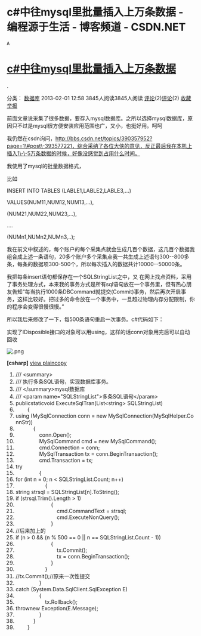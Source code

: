 # c#中往mysql里批量插入上万条数据 - 编程源于生活 - 博客频道 - CSDN.NET

`A`

# [c\#中往mysql里批量插入上万条数据](http://blog.csdn.net/wwwww112233/article/details/8562630)

.

分类： [数据库](http://blog.csdn.net/wwwww112233/article/category/1207915) 2013\-02\-01 12:58 3845人阅读3845人阅读 [评论](http://blog.csdn.net/wwwww112233/article/details/8562630#comments)\(2\)[评论](http://blog.csdn.net/wwwww112233/article/details/8562630#comments)\(2\) [收藏]( "收藏") [举报](http://blog.csdn.net/wwwww112233/article/details/8562630#report "举报")

前面文章说采集了很多数据，要存入mysql数据库。之所以选择mysql数据库，原因只不过是mysql很方便安装应用范围也广，又小，也挺好用。呵呵

我仍然在csdn询问，http://bbs.csdn.net/topics/390357952?page=1\#post\-393577221，综合采纳了各位大侠的意见，反正最后我在本机上插入1\-\-5万条数据的时候，好像没感觉到占用什么时间。

我使用了mysql的批量数据格式，

比如

INSERT INTO TABLES \(LABLE1,LABLE2,LABLE3,...\) 

VALUES\(NUM11,NUM12,NUM13,...\), 

\(NUM21,NUM22,NUM23,...\),

....

\(NUMn1,NUMn2,NUMn3,..\);

我在前文中叙述的，每个账户的每个采集点就会生成几百个数据，这几百个数据我组合成上述一条语句，20多个账户多个采集点我一共生成上述语句300\-\-800多条，每条的数据项300\-500个，所以每次插入的数据共计10000\-\-50000条。

我把每条insert语句都保存在一个SQLStringList之中，又 在网上找点资料，采用了事务处理方式，本来我的事务方式是所有sql语句放在一个事务里，但有热心朋友告知“每当执行1000条DBCommand就提交\(Commit\)事务，然后再次开启事务，这样比较好。把过多的命令放在一个事务中，一旦超过物理内存分配限制，你的程序会变得很慢很慢。”

所以我后来修改了一下，每500条语句重启一次事务。c\#代码如下：

实现了IDisposible接口的对象可以用using，这样的话conn对象用完后可以自动回收

![.png](image/.png)

**\[csharp\]** [view plain](http://blog.csdn.net/wwwww112233/article/details/8562630# "view plain")[copy](http://blog.csdn.net/wwwww112233/article/details/8562630# "copy")

1. /// \<summary\>
2. /// 执行多条SQL语句，实现数据库事务。
3. /// \</summary\>mysql数据库
4. /// \<param name="SQLStringList"\>多条SQL语句\</param\>
5. publicstaticvoid ExecuteSqlTran\(List\<string\> SQLStringList\)  
6.         {  
7. using \(MySqlConnection conn = new MySqlConnection\(MySqlHelper.ConnStr\)\)  
8.             {  
9.                 conn.Open\(\);  
10.                 MySqlCommand cmd = new MySqlCommand\(\);  
11.                 cmd.Connection = conn;  
12.                 MySqlTransaction tx = conn.BeginTransaction\(\);  
13.                 cmd.Transaction = tx;  
14. try
15.                 {  
16. for \(int n = 0; n \< SQLStringList.Count; n\+\+\)  
17.                     {  
18. string strsql = SQLStringList\[n\].ToString\(\);  
19. if \(strsql.Trim\(\).Length \> 1\)  
20.                         {  
21.                             cmd.CommandText = strsql;  
22.                             cmd.ExecuteNonQuery\(\);  
23.                         }  
24. //后来加上的
25. if \(n \> 0 && \(n % 500 == 0 || n == SQLStringList.Count \- 1\)\)  
26.                         {  
27.                             tx.Commit\(\);  
28.                             tx = conn.BeginTransaction\(\);  
29.                         }  
30.                     }  
31. //tx.Commit\(\);//原来一次性提交
32.                 }  
33. catch \(System.Data.SqlClient.SqlException E\)  
34.                 {  
35.                     tx.Rollback\(\);  
36. thrownew Exception\(E.Message\);  
37.                 }  
38.             }  
39.         }  
